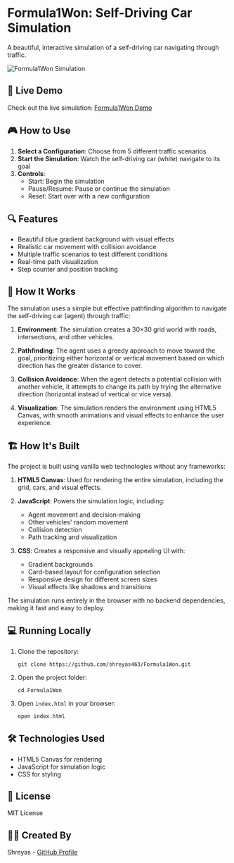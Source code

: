 # Formula1Won: Self-Driving Car Simulation

A beautiful, interactive simulation of a self-driving car navigating through traffic.

![Formula1Won Simulation](https://i.imgur.com/placeholder.png)

## 🚀 Live Demo

Check out the live simulation: [Formula1Won Demo](https://formula1won.netlify.app/)

## 🎮 How to Use

1. **Select a Configuration**: Choose from 5 different traffic scenarios
2. **Start the Simulation**: Watch the self-driving car (white) navigate to its goal
3. **Controls**:
   - Start: Begin the simulation
   - Pause/Resume: Pause or continue the simulation
   - Reset: Start over with a new configuration

## 🔍 Features

- Beautiful blue gradient background with visual effects
- Realistic car movement with collision avoidance
- Multiple traffic scenarios to test different conditions
- Real-time path visualization
- Step counter and position tracking

## 🧠 How It Works

The simulation uses a simple but effective pathfinding algorithm to navigate the self-driving car (agent) through traffic:

1. **Environment**: The simulation creates a 30×30 grid world with roads, intersections, and other vehicles.

2. **Pathfinding**: The agent uses a greedy approach to move toward the goal, prioritizing either horizontal or vertical movement based on which direction has the greater distance to cover.

3. **Collision Avoidance**: When the agent detects a potential collision with another vehicle, it attempts to change its path by trying the alternative direction (horizontal instead of vertical or vice versa).

4. **Visualization**: The simulation renders the environment using HTML5 Canvas, with smooth animations and visual effects to enhance the user experience.

## 🏗️ How It's Built

The project is built using vanilla web technologies without any frameworks:

1. **HTML5 Canvas**: Used for rendering the entire simulation, including the grid, cars, and visual effects.

2. **JavaScript**: Powers the simulation logic, including:
   - Agent movement and decision-making
   - Other vehicles' random movement
   - Collision detection
   - Path tracking and visualization

3. **CSS**: Creates a responsive and visually appealing UI with:
   - Gradient backgrounds
   - Card-based layout for configuration selection
   - Responsive design for different screen sizes
   - Visual effects like shadows and transitions

The simulation runs entirely in the browser with no backend dependencies, making it fast and easy to deploy.

## 💻 Running Locally

1. Clone the repository:
   ```
   git clone https://github.com/shreyas463/Formula1Won.git
   ```

2. Open the project folder:
   ```
   cd Formula1Won
   ```

3. Open `index.html` in your browser:
   ```
   open index.html
   ```

## 🛠️ Technologies Used

- HTML5 Canvas for rendering
- JavaScript for simulation logic
- CSS for styling

## 📝 License

MIT License

## 👨‍💻 Created By

Shreyas - [GitHub Profile](https://github.com/shreyas463) 